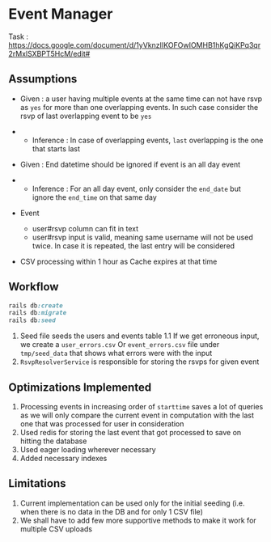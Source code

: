 # Event Manager

Task : https://docs.google.com/document/d/1yVknzIIKOFOwIOMHB1hKgQiKPq3qr2rMxlSXBPT5HcM/edit#

## Assumptions

- Given : a user having multiple events at the same time can not have rsvp as `yes` for more than one overlapping events. In such case consider the rsvp of last overlapping event to be `yes`
- - Inference : In case of overlapping events, `last` overlapping is the one that starts last

- Given : End datetime should be ignored if event is an all day event
- - Inference : For an all day event, only consider the `end_date` but ignore the `end_time` on that same day

- Event
    - user#rsvp column can fit in text
    - user#rsvp input is valid, meaning same username will not be used twice. In case it is repeated, the last entry will be considered
- CSV processing within 1 hour as Cache expires at that time

## Workflow
```ruby
rails db:create
rails db:migrate
rails db:seed
```
1. Seed file seeds the users and events table
    1.1 If we get erroneous input, we create a `user_errors.csv` Or `event_errors.csv` file under `tmp/seed_data` that shows what errors were with the input
2. `RsvpResolverService` is responsible for storing the rsvps for given event

## Optimizations Implemented

1. Processing events in increasing order of `starttime` saves a lot of queries as we will only compare the current event in computation with the last one that was processed for user in consideration
2. Used redis for storing the last event that got processed to save on hitting the database
3. Used eager loading wherever necessary
4. Added necessary indexes

## Limitations

1. Current implementation can be used only for the initial seeding (i.e. when there is no data in the DB and for only 1 CSV file)
2. We shall have to add few more supportive methods to make it work for multiple CSV uploads
